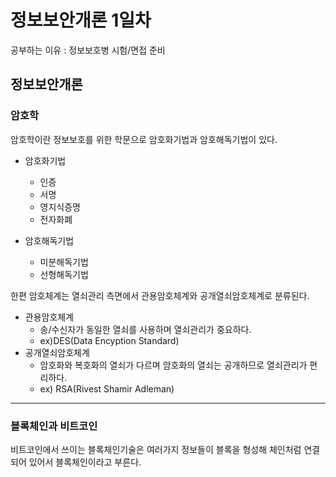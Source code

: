 정보보안개론 1일차
============================
공부하는 이유 : 정보보호병 시험/면접 준비

정보보안개론
--------------------------

### 암호학

 암호학이란 정보보호를 위한 학문으로 암호화기법과 암호해독기법이 있다.
 
 - 암호화기법
   - 인증
   - 서명
   - 영지식증명
   - 전자화폐
  
 - 암호해독기법
   - 미분해독기법
   - 선형해독기법
   
한편 암호체계는 열쇠관리 측면에서 관용암호체계와 공개열쇠암호체계로 분류된다.

 - 관용암호체계
   - 송/수신자가 동일한 열쇠를 사용하며 열쇠관리가 중요하다.
   - ex)DES(Data Encyption Standard)
 - 공개열쇠암호체계
   - 암호화와 복호화의 열쇠가 다르며 암호화의 열쇠는 공개하므로 열쇠관리가 편리하다.
   - ex) RSA(Rivest Shamir Adleman)
   
-------------------------

### 블록체인과 비트코인

비트코인에서 쓰이는 블록체인기술은 여러가지 정보들이 블록을 형성해 체인처럼 연결되어 있어서 블록체인이라고 부른다.
